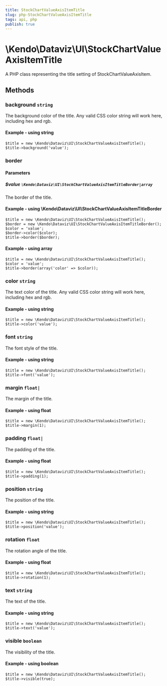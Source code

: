```yaml
---
title: StockChartValueAxisItemTitle
slug: php-StockChartValueAxisItemTitle
tags: api, php
publish: true
---
```


# \Kendo\Dataviz\UI\StockChartValueAxisItemTitle

A PHP class representing the title setting of StockChartValueAxisItem.


## Methods

### background `string`

The background color of the title. Any valid CSS color string will work here, including
hex and rgb.


#### Example - using string
    $title = new \Kendo\Dataviz\UI\StockChartValueAxisItemTitle();
    $title->background('value');

### border

#### Parameters

##### $value `\Kendo\Dataviz\UI\StockChartValueAxisItemTitleBorder|array`

The border of the title.


#### Example - using \Kendo\Dataviz\UI\StockChartValueAxisItemTitleBorder

    $title = new \Kendo\Dataviz\UI\StockChartValueAxisItemTitle();
    $border = new \Kendo\Dataviz\UI\StockChartValueAxisItemTitleBorder();
    $color = 'value';
    $border->color($color);
    $title->border($border);

#### Example - using array

    $title = new \Kendo\Dataviz\UI\StockChartValueAxisItemTitle();
    $color = 'value';
    $title->border(array('color' => $color));

### color `string`

The text color of the title. Any valid CSS color string will work here, including hex and rgb.


#### Example - using string
    $title = new \Kendo\Dataviz\UI\StockChartValueAxisItemTitle();
    $title->color('value');

### font `string`

The font style of the title.


#### Example - using string
    $title = new \Kendo\Dataviz\UI\StockChartValueAxisItemTitle();
    $title->font('value');

### margin `float|`

The margin of the title.


#### Example - using float
    $title = new \Kendo\Dataviz\UI\StockChartValueAxisItemTitle();
    $title->margin(1);

### padding `float|`

The padding of the title.


#### Example - using float
    $title = new \Kendo\Dataviz\UI\StockChartValueAxisItemTitle();
    $title->padding(1);

### position `string`

The position of the title.


#### Example - using string
    $title = new \Kendo\Dataviz\UI\StockChartValueAxisItemTitle();
    $title->position('value');

### rotation `float`

The rotation angle of the title.


#### Example - using float
    $title = new \Kendo\Dataviz\UI\StockChartValueAxisItemTitle();
    $title->rotation(1);

### text `string`

The text of the title.


#### Example - using string
    $title = new \Kendo\Dataviz\UI\StockChartValueAxisItemTitle();
    $title->text('value');

### visible `boolean`

The visibility of the title.


#### Example - using boolean
    $title = new \Kendo\Dataviz\UI\StockChartValueAxisItemTitle();
    $title->visible(true);

